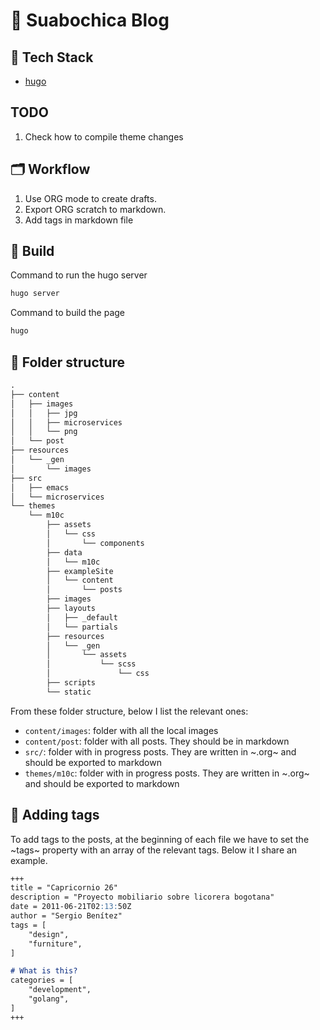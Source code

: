 # 📝 Suabochica Blog

## 🧰  Tech Stack

- [hugo](https://gohugo.io/getting-started/quick-start/)

## TODO

1. Check how to compile theme changes

## 🗂️ Workflow

1. Use ORG mode to create drafts.
2. Export ORG scratch to markdown.
3. Add tags in markdown file

## 🚀 Build

Command to run the hugo server

```sh
hugo server
```

Command to build the page

```sh
hugo
```

## :file_folder:  Folder structure

```txt
.
├── content
│   ├── images
│   │   ├── jpg
│   │   ├── microservices
│   │   └── png
│   └── post
├── resources
│   └── _gen
│       └── images
├── src
│   ├── emacs
│   └── microservices
└── themes
    └── m10c
        ├── assets
        │   └── css
        │       └── components
        ├── data
        │   └── m10c
        ├── exampleSite
        │   └── content
        │       └── posts
        ├── images
        ├── layouts
        │   ├── _default
        │   └── partials
        ├── resources
        │   └── _gen
        │       └── assets
        │           └── scss
        │               └── css
        ├── scripts
        └── static
```

From these folder structure, below I list the relevant ones:

- `content/images`: folder with all the local images
- `content/post`: folder with all posts. They should be in markdown
- `src/`: folder with in progress posts. They are written in ~.org~ and should be exported to markdown
- `themes/m10c`: folder with in progress posts. They are written in ~.org~ and should be exported to markdown

## :bookmark: Adding tags

To add tags to the posts, at the beginning of each file we have to set the ~tags~ property with an array of the relevant tags. Below it I share an example.

``` markdown
+++
title = "Capricornio 26"
description = "Proyecto mobiliario sobre licorera bogotana"
date = 2011-06-21T02:13:50Z
author = "Sergio Benítez"
tags = [
    "design",
    "furniture",
]

# What is this?
categories = [ 
    "development",
    "golang",
]
+++
```
